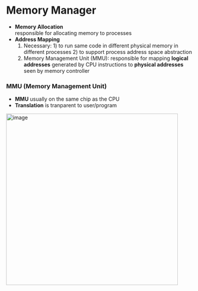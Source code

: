 # Memory Manager

- **Memory Allocation** <br>
 responsible for allocating memory to processes
- **Address Mapping** <br>
  1. Necessary: 1) to run same code in different physical memory in different processes 2) to support process address space abstraction<br>
  2. Memory Management Unit (MMU): responsible for mapping **logical addresses** generated by CPU instructions to **physical addresses** seen by memory controller

### MMU (Memory Management Unit)
- **MMU** usually on the same chip as the CPU
- **Translation** is tranparent to user/program

<img width="463" alt="image" src="https://user-images.githubusercontent.com/74788199/228639341-058182d9-5c09-4a48-993a-a9cdd137457f.png">

